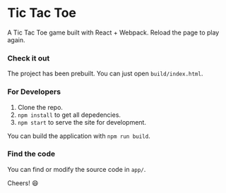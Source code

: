 # Tic Tac Toe

A Tic Tac Toe game built with React + Webpack. Reload the page to play again.

### Check it out

The project has been prebuilt. You can just open `build/index.html`.

### For Developers

1. Clone the repo.
2. `npm install` to get all depedencies.
3. `npm start` to serve the site for development.

You can build the application with `npm run build`.

### Find the code

You can find or modify the source code in `app/`.

Cheers! :smile:
